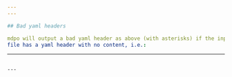 ```yaml
---
---

## Bad yaml headers

mdpo will output a bad yaml header as above (with asterisks) if the input md 
file has a yaml header with no content, i.e.:

```
---
```

---
```
